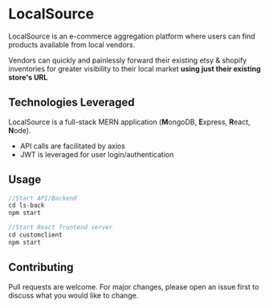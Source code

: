 # LocalSource

LocalSource is an e-commerce aggregation platform where users can find products available from local vendors. 

Vendors can quickly and painlessly forward their existing etsy & shopify inventories for greater visibility to their local market **using just their existing store's URL**

## Technologies Leveraged

LocalSource is a full-stack MERN application (**M**ongoDB, **E**xpress, **R**eact, **N**ode).
- API calls are facilitated by axios
- JWT is leveraged for user login/authentication

## Usage

```javascript
//Start API/Backend
cd ls-back
npm start

//Start React frontend server
cd customclient
npm start
```

## Contributing
Pull requests are welcome. For major changes, please open an issue first to discuss what you would like to change.